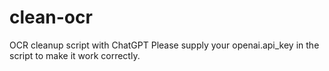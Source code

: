 # clean-ocr
OCR cleanup script with ChatGPT 
Please supply your openai.api_key in the script to make it work correctly. 
